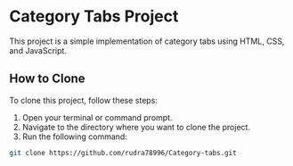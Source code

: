 # Category Tabs Project

This project is a simple implementation of category tabs using HTML, CSS, and JavaScript.

## How to Clone

To clone this project, follow these steps:

1. Open your terminal or command prompt.
2. Navigate to the directory where you want to clone the project.
3. Run the following command:

```bash
git clone https://github.com/rudra78996/Category-tabs.git
